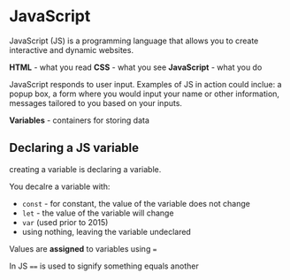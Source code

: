 # JavaScript

JavaScript (JS) is a programming language that allows you to create interactive and dynamic websites. 

**HTML** - what you read
**CSS** - what you see
**JavaScript** - what you do

JavaScript responds to user input. Examples of JS in action could inclue: a popup box, a form where you would input your name or other information, messages tailored to you based on your inputs.

**Variables** - containers for storing data

## **Declaring a JS variable**

creating a variable is declaring a variable. 

You decalre a variable with:

* `const` - for constant, the value of the variable does not change
* `let` - the value of the variable will change
* `var` (used prior to 2015)
* using nothing, leaving the variable undeclared

Values are **assigned** to variables using `=`

In JS `==` is used to signify something equals another
